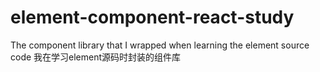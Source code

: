# element-component-react-study
The component library that I wrapped when learning the element source code 我在学习element源码时封装的组件库
